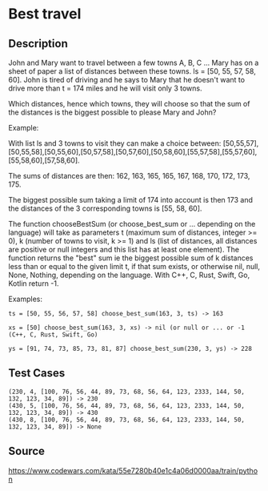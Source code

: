 # Best travel

## Description 

John and Mary want to travel between a few towns A, B, C ... Mary has on a sheet of paper a list of distances between these towns. ls = [50, 55, 57, 58, 60]. John is tired of driving and he says to Mary that he doesn't want to drive more than t = 174 miles and he will visit only 3 towns.

Which distances, hence which towns, they will choose so that the sum of the distances is the biggest possible to please Mary and John?

Example:

With list ls and 3 towns to visit they can make a choice between: [50,55,57],[50,55,58],[50,55,60],[50,57,58],[50,57,60],[50,58,60],[55,57,58],[55,57,60],[55,58,60],[57,58,60].

The sums of distances are then: 162, 163, 165, 165, 167, 168, 170, 172, 173, 175.

The biggest possible sum taking a limit of 174 into account is then 173 and the distances of the 3 corresponding towns is [55, 58, 60].

The function chooseBestSum (or choose_best_sum or ... depending on the language) will take as parameters t (maximum sum of distances, integer >= 0), k (number of towns to visit, k >= 1) and ls (list of distances, all distances are positive or null integers and this list has at least one element). The function returns the "best" sum ie the biggest possible sum of k distances less than or equal to the given limit t, if that sum exists, or otherwise nil, null, None, Nothing, depending on the language. With C++, C, Rust, Swift, Go, Kotlin return -1.

Examples:

    ts = [50, 55, 56, 57, 58] choose_best_sum(163, 3, ts) -> 163

    xs = [50] choose_best_sum(163, 3, xs) -> nil (or null or ... or -1 (C++, C, Rust, Swift, Go)

    ys = [91, 74, 73, 85, 73, 81, 87] choose_best_sum(230, 3, ys) -> 228
   
## Test Cases

    (230, 4, [100, 76, 56, 44, 89, 73, 68, 56, 64, 123, 2333, 144, 50, 132, 123, 34, 89]) -> 230
    (430, 5, [100, 76, 56, 44, 89, 73, 68, 56, 64, 123, 2333, 144, 50, 132, 123, 34, 89]) -> 430
    (430, 8, [100, 76, 56, 44, 89, 73, 68, 56, 64, 123, 2333, 144, 50, 132, 123, 34, 89]) -> None
    
## Source
https://www.codewars.com/kata/55e7280b40e1c4a06d0000aa/train/python

